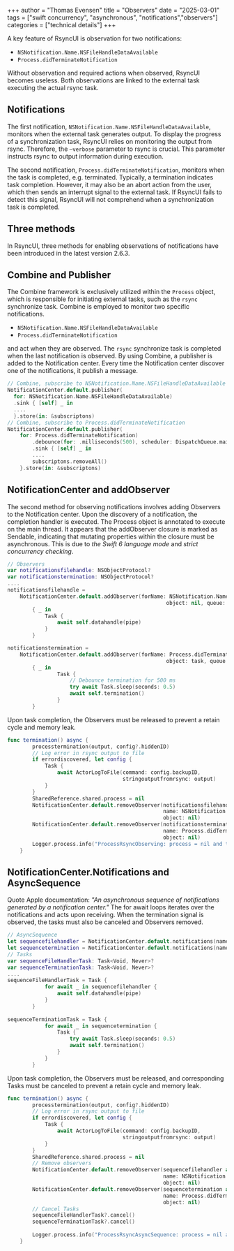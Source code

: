 +++
author = "Thomas Evensen"
title = "Observers"
date = "2025-03-01"
tags = ["swift concurrency", "asynchronous", "notifications","observers"]
categories = ["technical details"]
+++

A key feature of RsyncUI is observation for two notifications:

- `NSNotification.Name.NSFileHandleDataAvailable`
- `Process.didTerminateNotification`

Without observation and required actions when observed, RsyncUI becomes useless. Both observations are linked to the external task executing the actual rsync task.

## Notifications

The first notification, `NSNotification.Name.NSFileHandleDataAvailable`, monitors when the external task generates output. To display the progress of a synchronization task, RsyncUI relies on monitoring the output from rsync. Therefore, the `—verbose` parameter to rsync is crucial. This parameter instructs rsync to output information during execution.

The second notification, `Process.didTerminateNotification`, monitors when the task is completed, e.g. terminated. Typically, a termination indicates task completion. However, it may also be an abort action from the user, which then sends an interrupt signal to the external task. If RsyncUI fails to detect this signal, RsyncUI will not comprehend when a synchronization task is completed.


## Three methods 

In RsyncUI, three methods for enabling observations of notifications have been introduced in the latest version 2.6.3. 

## Combine and Publisher

The Combine framework is exclusively utilized within the `Process` object, which is responsible for initiating external tasks,
such as the `rsync` synchronize task. Combine is employed to monitor two specific notifications.

- `NSNotification.Name.NSFileHandleDataAvailable`
- `Process.didTerminateNotification`

and act when they are observed. The `rsync` synchronize task is completed when the last notification is observed. By using Combine, a publisher is added to the Notification center. Every time the Notification center discover one of the notifications, it publish a message. 

```swift
// Combine, subscribe to NSNotification.Name.NSFileHandleDataAvailable
NotificationCenter.default.publisher(
  for: NSNotification.Name.NSFileHandleDataAvailable)
  .sink { [self] _ in
  ....
  }.store(in: &subscriptons)
// Combine, subscribe to Process.didTerminateNotification
NotificationCenter.default.publisher(
    for: Process.didTerminateNotification)
        .debounce(for: .milliseconds(500), scheduler: DispatchQueue.main)
        .sink { [self] _ in
        ....
        subscriptons.removeAll()
    }.store(in: &subscriptons)
```

## NotificationCenter and addObserver

The second method for observing notifications involves adding Observers to the Notification center. Upon the discovery of a notification, the completion handler is executed. The Process object is annotated to execute on the main thread. It appears that the addObserver closure is marked as Sendable, indicating that mutating properties within the closure must be asynchronous. This is due to *the Swift 6 language mode* and *strict concurrency checking*.

```swift
// Observers
var notificationsfilehandle: NSObjectProtocol?
var notificationstermination: NSObjectProtocol?
....
notificationsfilehandle =
    NotificationCenter.default.addObserver(forName: NSNotification.Name.NSFileHandleDataAvailable,
                                                   object: nil, queue: nil)
        { _ in
            Task {
                await self.datahandle(pipe)
            }
        }

notificationstermination =
    NotificationCenter.default.addObserver(forName: Process.didTerminateNotification,
                                                   object: task, queue: nil)
        { _ in
                Task {
                    // Debounce termination for 500 ms
                    try await Task.sleep(seconds: 0.5)
                    await self.termination()
                }
        }
```

Upon task completion, the Observers must be released to prevent a retain cycle and memory leak.

```swift
func termination() async {
        processtermination(output, config?.hiddenID)
        // Log error in rsync output to file
        if errordiscovered, let config {
            Task {
                await ActorLogToFile(command: config.backupID,
                                     stringoutputfromrsync: output)
            }
        }
        SharedReference.shared.process = nil
        NotificationCenter.default.removeObserver(notificationsfilehandle as Any,
                                                  name: NSNotification.Name.NSFileHandleDataAvailable,
                                                  object: nil)
        NotificationCenter.default.removeObserver(notificationstermination as Any,
                                                  name: Process.didTerminateNotification,
                                                  object: nil)
        Logger.process.info("ProcessRsyncObserving: process = nil and termination discovered")
    }
```

## NotificationCenter.Notifications and AsyncSequence

Quote Apple documentation: *"An asynchronous sequence of notifications generated by a notification center."* The for await loops iterates over the notifications and acts upon receiving. When the termination signal is observed, the tasks must also be canceled and Observers removed. 

```swift
// AsyncSequence
let sequencefilehandler = NotificationCenter.default.notifications(named: NSNotification.Name.NSFileHandleDataAvailable, object: nil)
let sequencetermination = NotificationCenter.default.notifications(named: Process.didTerminateNotification, object: nil)
// Tasks
var sequenceFileHandlerTask: Task<Void, Never>?
var sequenceTerminationTask: Task<Void, Never>?
....
sequenceFileHandlerTask = Task {
            for await _ in sequencefilehandler {
                await self.datahandle(pipe)
            }
        }
        
sequenceTerminationTask = Task {
            for await _ in sequencetermination {
                Task {
                    try await Task.sleep(seconds: 0.5)
                    await self.termination()
                }
            }
        }
```

Upon task completion, the Observers must be released, and corresponding Tasks must be canceled to prevent a retain cycle and memory leak.

```swift
func termination() async {
        processtermination(output, config?.hiddenID)
        // Log error in rsync output to file
        if errordiscovered, let config {
            Task {
                await ActorLogToFile(command: config.backupID,
                                     stringoutputfromrsync: output)
            }
        }
        SharedReference.shared.process = nil
        // Remove observers
        NotificationCenter.default.removeObserver(sequencefilehandler as Any,
                                                  name: NSNotification.Name.NSFileHandleDataAvailable,
                                                  object: nil)
        NotificationCenter.default.removeObserver(sequencetermination as Any,
                                                  name: Process.didTerminateNotification,
                                                  object: nil)
        // Cancel Tasks
        sequenceFileHandlerTask?.cancel()
        sequenceTerminationTask?.cancel()
        
        Logger.process.info("ProcessRsyncAsyncSequence: process = nil and termination discovered")
    }
```